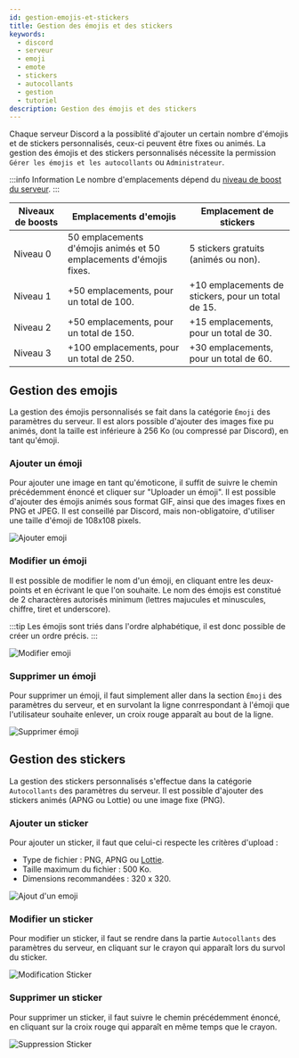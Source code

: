 ```yaml
---
id: gestion-emojis-et-stickers
title: Gestion des émojis et des stickers
keywords:
  - discord
  - serveur
  - emoji
  - emote
  - stickers
  - autocollants
  - gestion
  - tutoriel
description: Gestion des émojis et des stickers
---
```

Chaque serveur Discord a la possiblité d'ajouter un certain nombre d'émojis et de stickers personnalisés, ceux-ci peuvent être fixes ou animés. La gestion des émojis et des stickers personnalisés nécessite la permission `Gérer les émojis et les autocollants` ou `Administrateur`.

:::info Information
Le nombre d'emplacements dépend du [niveau de boost du serveur](https://discord.fr/wiki/nitro-jeux/boost-serveur/boost/).
:::

| Niveaux de boosts | Emplacements d'emojis | Emplacement de stickers |
| ----------- | ----------- | ----------- |
| Niveau 0  | 50 emplacements d'émojis animés et 50 emplacements d'émojis fixes. | 5 stickers gratuits (animés ou non). |
| Niveau 1  | +50 emplacements, pour un total de 100. | +10 emplacements de stickers, pour un total de 15. |
| Niveau 2  | +50 emplacements, pour un total de 150. |  +15 emplacements, pour un total de 30. |
| Niveau 3  | +100 emplacements, pour un total de 250. | +30 emplacements, pour un total de 60. |


## Gestion des emojis

La gestion des émojis personnalisés se fait dans la catégorie `Émoji` des paramètres du serveur. Il est alors possible d'ajouter des images fixe pu animés, dont la taille est inférieure à 256 Ko (ou compressé par Discord), en tant qu'émoji.

### Ajouter un émoji

Pour ajouter une image en tant qu'émoticone, il suffit de suivre le chemin précédemment énoncé et cliquer sur "Uploader un émoji". Il est possible d'ajouter des émojis animés sous format GIF, ainsi que des images fixes en PNG et JPEG. Il est conseillé par Discord, mais non-obligatoire, d'utiliser une taille d'émoji de 108x108 pixels.

![Ajouter emoji](https://i.discord.fr/8Vq.png)

### Modifier un émoji

Il est possible de modifier le nom d'un émoji, en cliquant entre les deux-points et en écrivant le que l'on souhaite. Le nom des émojis est constitué de 2 charactères autorisés minimum (lettres majucules et minuscules, chiffre, tiret et underscore).

:::tip
Les émojis sont triés dans l'ordre alphabétique, il est donc possible de créer un ordre précis.
:::

![Modifier emoji](https://i.discord.fr/ICj.png)

### Supprimer un émoji

Pour supprimer un émoji, il faut simplement aller dans la section `Émoji` des paramètres du serveur, et en survolant la ligne conrrespondant à l'émoji que l'utilisateur souhaite enlever, un croix rouge apparaît au bout de la ligne.

![Supprimer émoji](https://i.discord.fr/hfz.png)

## Gestion des stickers

La gestion des stickers personnalisés s'effectue dans la catégorie `Autocollants` des paramètres du serveur. Il est possible d'ajouter des stickers animés (APNG ou Lottie) ou une image fixe (PNG).

### Ajouter un sticker

Pour ajouter un sticker, il faut que celui-ci respecte les critères d'upload :
 - Type de fichier : PNG, APNG ou [Lottie](https://lottiefiles.com/).
 - Taille maximum du fichier : 500 Ko.
 - Dimensions recommandées : 320 x 320.

![Ajout d'un emoji](https://i.discord.fr/Me9.png)

### Modifier un sticker

Pour modifier un sticker, il faut se rendre dans la partie `Autocollants` des paramètres du serveur, en cliquant sur le crayon qui apparaît lors du survol du sticker.

![Modification Sticker](https://i.discord.fr/nCK.png)

### Supprimer un sticker

Pour supprimer un sticker, il faut suivre le chemin précédemment énoncé, en cliquant sur la croix rouge qui apparaît en même temps que le crayon.

![Suppression Sticker](https://i.discord.fr/YK7.png)
